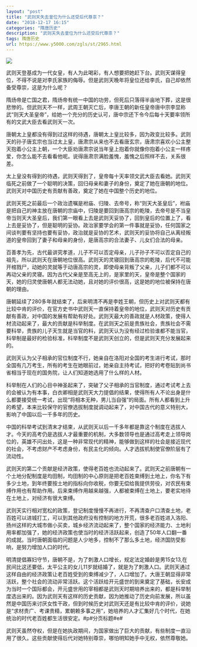 ```yaml
---
layout: "post"
title: "武则天失去皇位为什么还受后代尊祟？"
date: "2018-12-17 16:15"
categories: "隋唐历史"
description: "武则天失去皇位为什么还受后代尊祟？"
tags: 隋唐历史
url: https://www.y5000.com/zgls/st/2965.html
---
```






![](https://img.y5000.com/uploads/allimg/160725/4-160H52140324L.jpg)

武则天登基成为一代女皇，有人为此喝彩，有人想要把她赶下台。武则天谋得皇位，不得不说是对李氏家族的侮辱。但是武则天晚年将皇位还给李氏，自己却依然备受尊崇，这是为什么呢？

隋炀帝是亡国之君，隋炀帝有统一中国的功劳，但死后只落得半亩地下葬，这是很悲惨的。但武则天不一样，武周王朝灭亡后，李唐王朝的新任皇帝唐中宗李显称武“则天大圣皇帝”，给她一个充分的历史认可，唐中宗还下令今后每十天要率领所有的文武大臣去看武则天一次。

唐朝太上皇都没有得到过这样的待遇，唐朝太上皇比较多，因为政变比较多。武则天的孙子唐玄宗也当过太上皇，唐肃宗从来也不去看唐玄宗，唐肃宗喜欢小公主整天抱着小公主上朝，一个大臣劝唐肃宗说当年皇上抱着你就像你抱着小公主一样疼爱，你怎么能不去看看他呢。说得唐肃宗满脸羞愧，羞愧之后照样不去，关系很差。

太上皇没有得到的待遇，武则天得到了，皇帝每十天率领文武大臣去看她。武则天临死之前做了一个聪明的决策，回归母亲和妻子的身份，奠定了她在唐朝的地位。武则天对中国历史有贡献有善政，奠定了她在中国整个历史的地位。

武则天死之前最后一个政治遗嘱是袝庙、归陵、去帝号，称“则天大圣皇后”，袝庙是把自己的神主放在唐朝的宗庙中，归陵是要回到唐高宗的乾陵，去帝号是不当皇帝当则天大圣皇后，我们第一眼看上去是武则天妥协了，回到皇后的位置上了，看上去是妥协了，但是聪明的妥协。政治家要学会的第一件事就是妥协，任何国家之间谈判要有坚持也要有妥协，政治就是妥协的艺术，武则天的妥协将自己从离经叛道的皇帝回到了妻子和母亲的身份，是唐高宗的合法妻子、儿女们合法的母亲。

百善孝为先，古代最讲究孝道，儿子不可以否定母亲，儿子孙子不可以否定自己的祖先，所以武则天在唐朝地位很高。武则天的灵寝回到唐高宗的乾陵，后代不可能开棺戮尸，动她的灵就等于动唐高宗的灵，即使母亲背叛了父亲，儿子们都不可以再动父亲的灵寝。因为古代父亲是至高无上的，是家里的天，皇帝是整个国家的天，她的归灵使唐朝人都无法动她，且对她的评价很高，这是她的地位被保持在唐朝的理由。

唐朝延续了280多年就结束了，后来明清不再是李姓王朝，但历史上对武则天都有比较中肯的评价，在官方史书中武则天一直保持着皇帝的地位，武则天对历史有贡献有善政，对中国的发展有帮助有好处。武则天最大的善政就是人材政策，使得人材流动起来了，最大的贡献是科举制度。在武则天之前是贵族社会，贵族社会不需要科举，贵族的儿子天生就是当官的料，武则天认为没有经过检验谁都不能当官，科举制是最好的检验标准，科举制度不是武则天创立的，但是武则天充分发展起来的。

武则天认为父子相承的官位制度不行，她亲自在洛阳对全国的考生进行考试，那时全国有几万考生，所有的考生在她眼前过，她亲自主持考试，把好的考卷贴到尚书省相当于现在的国务院，让人们知道她选用了什么样的人材。

科举制在人们的心目中神圣起来了，突破了父子相承的当官制度，通过考试考上去的会被认为有本事，白衣卿相是武则天大力提倡的结果，使得所有人不论出身是什么都要接受统一考试，出现“将相本无种，男儿当自强”的局面。所有人都看到上升的希望，本来比较保守的官僚选拔制度就调动起来了，对中国古代的意义特别大，影响了中国以后一千多年的历史。

中国的科举考试到清末才结束，从武则天以后一千多年都是靠这个制度在选拔人才。今天的高考仍是选拔人才最重要的机制，大多数领导也是通过高考走上领导岗位的，英雄不问出处，这是一种非常现代的精神，能够做到这样的社会是接近现代的社会，不考虑财产不考虑身份，有民主化的倾向。人才选拔机制使官僚阶层有了流动性。

武则天的第二个贡献是经济政策，使得老百姓也流动起来了。武则天之前唐朝有一个土地分配制度是均田制，均田制的中心原则是把老百姓束缚到土地上，你名下有多少土地，到年终要按土地的指标向你收税，你要无偿给我提供劳役，对农民有束缚作用也有帮助作用。后来束缚作用越来越强，人都被束缚在土地上，要老实地待在土地上，对经济有很大束缚。

武则天实行相对宽松的政策，登记制度慢慢不再进行，不再清查户口清查土地，老百姓可以进城打工，可以到其他政府没有控制的地方开荒，很多老百姓进入洛阳、扬州这样的大城市做小买卖，城乡经济流动起来了，整个国家的经济能力、土地利用率都加强了，她的经济政策也使当时的经济活跃起来，创造了50年人口翻一番的成就。当时唐朝面临的问题是人少地多，控制不了那么多土地，经济国防受影响，是努力增加人口的时代。

明清提倡寡妇守节，唐朝不是，为了刺激人口增长，规定法定婚龄是男15女13,在民间比这还要低，太平公主的女儿11岁就结婚了，就是为了刺激人口。武则天通过这样自由的经济政策让老百姓受到的束缚减少了，人口增加了。大唐王朝显得非常活跃，整个社会的流动非常活跃。这个活跃给开元盛世的到来奠定了基础，长安成为当时一个国际都会，开元盛世用的宰相都是武则天时期培养出来的，都是科举制度选出来的。因为武则天有这样的历史贡献，因为她推动了历史向前发展，所以虽然是中国历来讨厌女性干政，但到时候历史对武则天还是有比较中肯的评价，说她是“求材贵广、考课贵精，累朝赖多事之用”，她培养的人才汇集好几个时代，在她统治的时代老百姓都生活很安定。#p#分页标题#e#

武则天虽然夺权，但是在她执政期间，为国家做出了巨大的贡献，有些制度一直沿用了很久。这些贡献使得后代对她特别尊崇，哪怕明知她手中无权，依然尊敬她。
